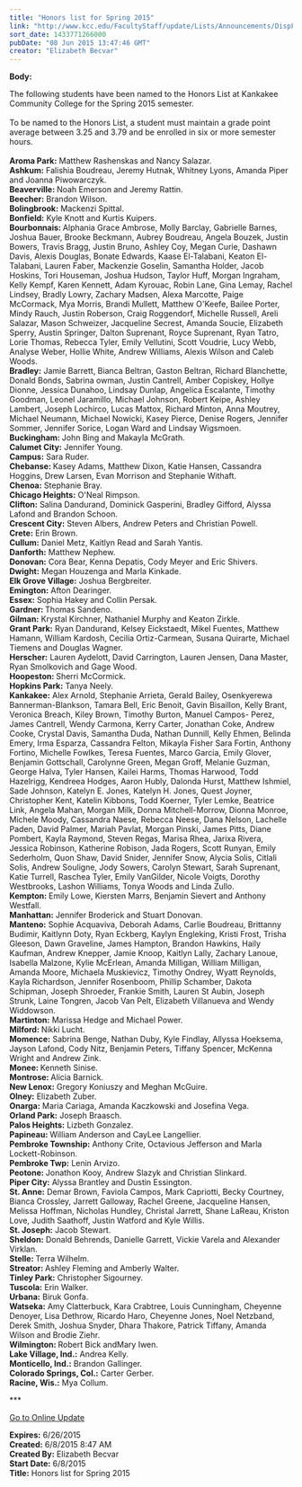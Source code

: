 ```yaml
---
title: "Honors list for Spring 2015"
link: "http://www.kcc.edu/FacultyStaff/update/Lists/Announcements/DispForm.aspx?ID=1949"
sort_date: 1433771266000
pubDate: "08 Jun 2015 13:47:46 GMT"
creator: "Elizabeth Becvar"
---
```


<div><b>Body:</b> <div class="ExternalClassA0FA8746A691402FBE7E5A5D3F3EA3DC"><p>​The following students have been named to the Honors List at Kankakee Community College for the Spring 2015 semester.<br /><br />To be named to the Honors List, a student must maintain a grade point average between 3.25 and 3.79 and be enrolled in six or more semester hours.<br /><br /><strong>Aroma Park:</strong> Matthew Rashenskas and Nancy Salazar.<br /><strong>Ashkum:</strong> Falishia Boudreau, Jeremy Hutnak, Whitney Lyons, Amanda Piper and Joanna Piwowarczyk.<br /><strong>Beaverville: </strong>Noah Emerson and Jeremy Rattin.<br /><strong>Beecher:</strong> Brandon Wilson.<br /><strong>Bolingbrook:</strong> Mackenzi Spittal.<br /><strong>Bonfield:</strong> Kyle Knott and Kurtis Kuipers.<br /><strong>Bourbonnais: </strong>Alphania Grace Ambrose, Molly Barclay, Gabrielle Barnes, Joshua Bauer, Brooke Beckmann, Aubrey Boudreau, Angela Bouzek, Justin Bowers, Travis Bragg, Justin Bruno, Ashley Coy, Megan Curie, Dashawn Davis, Alexis Douglas, Bonate Edwards, Kaase El-Talabani, Keaton El-Talabani, Lauren Faber, Mackenzie Goselin, Samantha Holder, Jacob Hoskins, Tori Houseman, Joshua Hudson, Taylor Huff, Morgan Ingraham, Kelly Kempf, Karen Kennett, Adam Kyrouac, Robin Lane, Gina Lemay, Rachel Lindsey, Bradly Lowry, Zachary Madsen, Alexa Marcotte, Paige McCormack, Mya Morris, Brandi Mullett, Matthew O'Keefe, Bailee Porter, Mindy Rauch, Justin Roberson, Craig Roggendorf, Michelle Russell, Areli Salazar, Mason Schweizer, Jacqueline Secrest, Amanda Soucie, Elizabeth Sperry, Austin Springer, Dalton Suprenant, Royce Suprenant, Ryan Tatro, Lorie Thomas, Rebecca Tyler, Emily Vellutini, Scott Voudrie, Lucy Webb, Analyse Weber, Hollie White, Andrew Williams, Alexis Wilson and Caleb Woods.<br /><strong>Bradley:</strong> Jamie Barrett, Bianca Beltran, Gaston Beltran, Richard Blanchette, Donald Bonds, Sabrina owman, Justin Cantrell, Amber Copiskey, Hollye Dionne, Jessica Dunahoo, Lindsay Dunlap, Angelica Escalante, Timothy Goodman, Leonel Jaramillo, Michael Johnson, Robert Keipe, Ashley Lambert, Joseph Lochirco, Lucas Mattox, Richard Minton, Anna Moutrey, Michael Neumann, Michael Nowicki, Kasey Pierce, Denise Rogers, Jennifer Sommer, Jennifer Sorice, Logan Ward and Lindsay Wigsmoen.<br /><strong>Buckingham: </strong>John Bing and Makayla McGrath.<br /><strong>Calumet City:</strong> Jennifer Young.<br /><strong>Campus:</strong> Sara Ruder.<br /><strong>Chebanse: </strong>Kasey Adams, Matthew Dixon, Katie Hansen, Cassandra Hoggins, Drew Larsen, Evan Morrison and Stephanie Withaft.<br /><strong>Chenoa:</strong> Stephanie Bray.<br /><strong>Chicago Heights:</strong> O'Neal Rimpson.<br /><strong>Clifton:</strong> Salina Dandurand, Dominick Gasperini, Bradley Gifford, Alyssa Lafond and Brandon Schoon. <br /><strong>Crescent City:</strong> Steven Albers, Andrew Peters and Christian Powell.<br /><strong>Crete:</strong> Erin Brown.<br /><strong>Cullum:</strong> Daniel Metz, Kaitlyn Read and Sarah Yantis.<br /><strong>Danforth:</strong> Matthew Nephew.<br /><strong>Donovan:</strong> Cora Bear, Kenna Depatis, Cody Meyer and Eric Shivers.<br /><strong>Dwight:</strong> Megan Houzenga and Marla Kinkade.<br /><strong>Elk</strong><strong> Grove Village:</strong> Joshua Bergbreiter.<br /><strong>Emington:</strong> Afton Dearinger.<br /><strong>Essex:</strong> Sophia Hakey and Collin Persak.<br /><strong>Gardner: </strong>Thomas Sandeno.<br /><strong>Gilman:</strong> Krystal Kirchner, Nathaniel Murphy and Keaton Zirkle.<br /><strong>Grant Park:</strong> Ryan Dandurand, Kelsey Eickstaedt, Mikel Fuentes, Matthew Hamann, William Kardosh, Cecilia Ortiz-Carmean, Susana Quirarte, Michael Tiemens and Douglas Wagner.<br /><strong>Herscher:</strong> Lauren Aydelott, David Carrington, Lauren Jensen, Dana Master, Ryan Smolkovich and Gage Wood.<br /><strong>Hoopeston: </strong>Sherri McCormick.<br /><strong>Hopkins Park:</strong> Tanya Neely.<br /><strong>Kankakee:</strong> Alex Arnold, Stephanie Arrieta, Gerald Bailey, Osenkyerewa Bannerman-Blankson, Tamara Bell, Eric Benoit, Gavin Bisaillon, Kelly Brant, Veronica Breach, Kiley Brown, Timothy Burton, Manuel Campos- Perez, James Cantrell, Wendy Carmona, Kerry Carter, Jonathan Coke, Andrew Cooke, Crystal Davis, Samantha Duda, Nathan Dunnill, Kelly Ehmen, Belinda Emery, Irma Esparza, Cassandra Felton, Mikayla Fisher Sara Fortin, Anthony Fortino, Michelle Fowlkes, Teresa Fuentes, Marco Garcia, Emily Glover, Benjamin Gottschall, Carolynne Green, Megan Groff, Melanie Guzman, George Halva, Tyler Hansen, Kailei Harms, Thomas Harwood, Todd Hazelrigg, Kendreea Hodges, Aaron Hubly, Dalonda Hurst, Matthew Ishmiel, Sade Johnson, Katelyn E. Jones, Katelyn H. Jones, Quest Joyner, Christopher Kent, Katelin Kibbons, Todd Koerner, Tyler Lemke, Beatrice Link, Angela Mahan, Morgan Milk, Donna Mitchell-Morrow, Dionna Monroe, Michele Moody, Cassandra Naese, Rebecca Neese, Dana Nelson, Lachelle Paden, David Palmer, Mariah Pavlat, Morgan Pinski, James Pitts, Diane Pombert, Kayla Raymond, Steven Regas, Marisa Rhea, Jarixa Rivera, Jessica Robinson, Katherine Robison, Jada Rogers, Scott Runyan, Emily Sederholm, Quon Shaw, David Snider, Jennifer Snow, Alycia Solis, Citlali Solis, Andrew Souligne, Jody Sowers, Carolyn Stewart, Sarah Suprenant, Katie Turrell, Raschea Tyler, Emily VanGilder, Nicole Voigts, Dorothy Westbrooks, Lashon Williams, Tonya Woods and Linda Zullo.<br /><strong>Kempton: </strong>Emily Lowe, Kiersten Marrs, Benjamin Sievert and Anthony Westfall.<br /><strong>Manhattan:</strong> Jennifer Broderick and Stuart Donovan.<br /><strong>Manteno:</strong> Sophie Acquaviva, Deborah Adams, Carlie Boudreau, Brittanny Budimir, Kaitlynn Doty, Ryan Eckberg, Kaylyn Engleking, Kristi Frost, Trisha Gleeson, Dawn Graveline, James Hampton, Brandon Hawkins, Haily Kaufman, Andrew Knepper, Jamie Knoop, Kaitlyn Lally, Zachary Lanoue, Isabella Malzone, Kylie McErlean, Amanda Milligan, William Milligan, Amanda Moore, Michaela Muskievicz, Timothy Ondrey, Wyatt Reynolds, Kayla Richardson, Jennifer Rosenboom, Phillip Schamber, Dakota Schipman, Joseph Shroeder, Frankie Smith, Lauren St Aubin, Joseph Strunk, Laine Tongren, Jacob Van Pelt, Elizabeth Villanueva and Wendy Widdowson.<br /><strong>Martinton:</strong> Marissa Hedge and Michael Power.<br /><strong>Milford: </strong>Nikki Lucht.<br /><strong>Momence:</strong> Sabrina Benge, Nathan Duby, Kyle Findlay, Allyssa Hoeksema, Jayson Lafond, Cody Nitz, Benjamin Peters, Tiffany Spencer, McKenna Wright and Andrew Zink.<br /><strong>Monee: </strong>Kenneth Sinise.<br /><strong>Montrose: </strong>Alicia Barnick.<br /><strong>New Lenox:</strong> Gregory Koniuszy and Meghan McGuire.<br /><strong>Olney:</strong> Elizabeth Zuber.<br /><strong>Onarga:</strong> Maria Cariaga, Amanda Kaczkowski and Josefina Vega.<br /><strong>Orland Park:</strong> Joseph Braasch.<br /><strong>Palos Heights:</strong> Lizbeth Gonzalez.<br /><strong>Papineau: </strong>William Anderson and CayLee Langellier.<br /><strong>Pembroke Township:</strong> Anthony Crite, Octavious Jefferson and Marla Lockett-Robinson.<br /><strong>Pembroke Twp:</strong> Lenin Arvizo.<br /><strong>Peotone: </strong>Jonathon Kooy, Andrew Slazyk and Christian Slinkard.<br /><strong>Piper City:</strong> Alyssa Brantley and Dustin Essington.<br /><strong>St. Anne:</strong> Demar Brown, Faviola Campos, Mark Capriotti, Becky Courtney, Bianca Crossley, Jarrett Galloway, Rachel Greene, Jacqueline Hansen, Melissa Hoffman, Nicholas Hundley, Christal Jarrett, Shane LaReau, Kriston Love, Judith Saathoff, Justin Watford and Kyle Willis.<br /><strong>St. Joseph:</strong> Jacob Stewart.<br /><strong>Sheldon:</strong> Donald Behrends, Danielle Garrett, Vickie Varela and Alexander Virklan.<br /><strong>Stelle: </strong>Terra Wilhelm.<br /><strong>Streator: </strong>Ashley Fleming and Amberly Walter.<br /><strong>Tinley Park:</strong> Christopher Sigourney.<br /><strong>Tuscola:</strong> Erin Walker.<br /><strong>Urbana:</strong> Biruk Gonfa.<br /><strong>Watseka:</strong> Amy Clatterbuck, Kara Crabtree, Louis Cunningham, Cheyenne Denoyer, Lisa Dethrow, Ricardo Haro, Cheyenne Jones, Noel Netzband, Derek Smith, Joshua Snyder, Dhara Thakore, Patrick Tiffany, Amanda Wilson and Brodie Ziehr.<br /><strong>Wilmington: </strong>Robert Bick andMary Iwen.<br /><strong>Lake Village, Ind.:</strong> Andrea Kelly. <br /><strong>Monticello, Ind.:</strong> Brandon Gallinger. <br /><strong>Colorado Springs, Col.:</strong> Carter Gerber.<br /><strong>Racine, Wis.:</strong> Mya Collum.</p>
<p>***</p>
<p><a href="/FacultyStaff/update/Pages/dailyupdate.aspx">Go to Online Update</a><br /></p></div>
</div>
<div><b>Expires:</b> 6/26/2015</div>
<div><b>Created:</b> 6/8/2015 8:47 AM</div>
<div><b>Created By:</b> Elizabeth Becvar</div>
<div><b>Start Date:</b> 6/8/2015</div>
<div><b>Title:</b> Honors list for Spring 2015</div>
